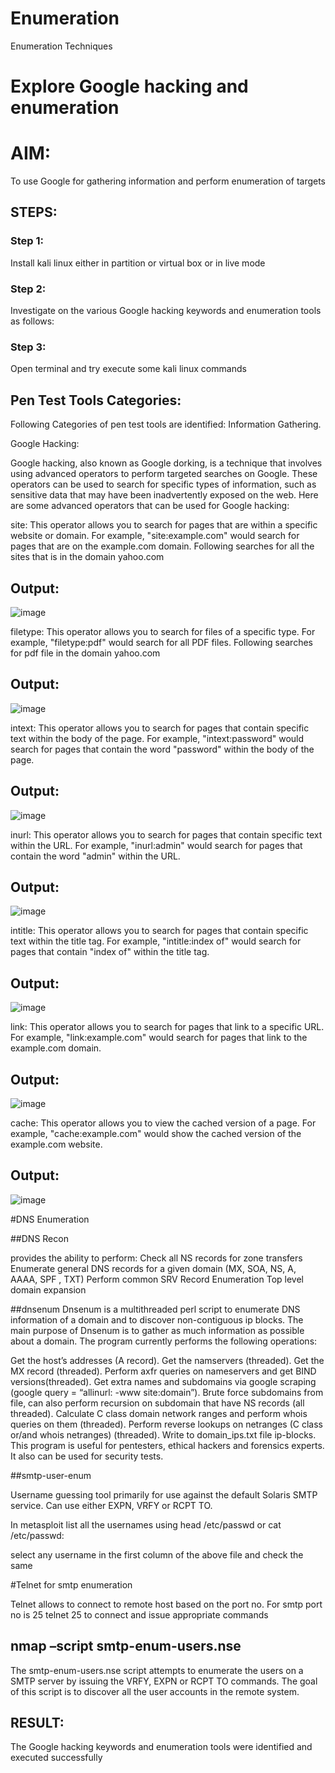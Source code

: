 # Enumeration
Enumeration Techniques

# Explore Google hacking and enumeration 

# AIM:

To use Google for gathering information and perform enumeration of targets

## STEPS:


### Step 1:

Install kali linux either in partition or virtual box or in live mode


### Step 2:

Investigate on the various Google hacking keywords and enumeration tools as follows:




### Step 3:
Open terminal and try execute some kali linux commands



## Pen Test Tools Categories:  

Following Categories of pen test tools are identified:
Information Gathering.

Google Hacking:

Google hacking, also known as Google dorking, is a technique that involves using advanced operators to perform targeted searches on Google. These operators can be used to search for specific types of information, such as sensitive data that may have been inadvertently exposed on the web. Here are some advanced operators that can be used for Google hacking:

site: This operator allows you to search for pages that are within a specific website or domain. For example, "site:example.com" would search for pages that are on the example.com domain.
Following searches for all the sites that is in the domain yahoo.com


## Output:



![image](https://github.com/Srujana0303/Enumeration/assets/132996836/e0fb6b1f-609a-4ad2-ba5a-2f2217c51bfd)



filetype: This operator allows you to search for files of a specific type. For example, "filetype:pdf" would search for all PDF files.
Following searches for pdf file in the domain yahoo.com




## Output:



![image](https://github.com/Srujana0303/Enumeration/assets/132996836/19bd5e96-03ef-4f9d-9513-4d20e5ca8749)




intext: This operator allows you to search for pages that contain specific text within the body of the page. For example, "intext:password" would search for pages that contain the word "password" within the body of the page.



## Output:



![image](https://github.com/Srujana0303/Enumeration/assets/132996836/7c70a75b-e13d-4415-a628-2f7c35a08732)



inurl: This operator allows you to search for pages that contain specific text within the URL. For example, "inurl:admin" would search for pages that contain the word "admin" within the URL.




## Output:



![image](https://github.com/Srujana0303/Enumeration/assets/132996836/8d6cd779-0263-4098-b1dc-31052eb9625b)




intitle: This operator allows you to search for pages that contain specific text within the title tag. For example, "intitle:index of" would search for pages that contain "index of" within the title tag.



## Output:



![image](https://github.com/Srujana0303/Enumeration/assets/132996836/3755b63f-9b6d-4b3d-8aaf-38a7a1939675)



link: This operator allows you to search for pages that link to a specific URL. For example, "link:example.com" would search for pages that link to the example.com domain.



## Output:



![image](https://github.com/Srujana0303/Enumeration/assets/132996836/c94bbb4e-c729-4e7b-9af6-4784eb05d407)



cache: This operator allows you to view the cached version of a page. For example, "cache:example.com" would show the cached version of the example.com website.



 ## Output:



![image](https://github.com/Srujana0303/Enumeration/assets/132996836/5d6ce1dd-b1c6-4ce9-80c5-034f5bdd400d)



 #DNS Enumeration





##DNS Recon



provides the ability to perform:
Check all NS records for zone transfers
Enumerate general DNS records for a given domain (MX, SOA, NS, A, AAAA, SPF , TXT)
Perform common SRV Record Enumeration
Top level domain expansion



##dnsenum
Dnsenum is a multithreaded perl script to enumerate DNS information of a domain and to discover non-contiguous ip blocks. The main purpose of Dnsenum is to gather as much information as possible about a domain. The program currently performs the following operations:


Get the host’s addresses (A record).
Get the namservers (threaded).
Get the MX record (threaded).
Perform axfr queries on nameservers and get BIND versions(threaded).
Get extra names and subdomains via google scraping (google query = “allinurl: -www site:domain”).
Brute force subdomains from file, can also perform recursion on subdomain that have NS records (all threaded).
Calculate C class domain network ranges and perform whois queries on them (threaded).
Perform reverse lookups on netranges (C class or/and whois netranges) (threaded).
Write to domain_ips.txt file ip-blocks.
This program is useful for pentesters, ethical hackers and forensics experts. It also can be used for security tests.



##smtp-user-enum



Username guessing tool primarily for use against the default Solaris SMTP service. Can use either EXPN, VRFY or RCPT TO.


In metasploit list all the usernames using head /etc/passwd or cat /etc/passwd:

select any username in the first column of the above file and check the same



#Telnet for smtp enumeration



Telnet allows to connect to remote host based on the port no. For smtp port no is 25
telnet <host address> 25 to connect
and issue appropriate commands
  

  


  

## nmap –script smtp-enum-users.nse <hostname>




The smtp-enum-users.nse script attempts to enumerate the users on a SMTP server by issuing the VRFY, EXPN or RCPT TO commands. The goal of this script is to discover all the user accounts in the remote system.




## RESULT:


The Google hacking keywords and enumeration tools were identified and executed successfully

